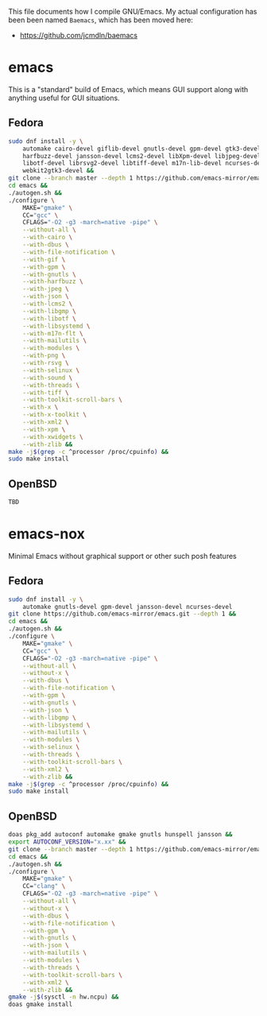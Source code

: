 This file documents how I compile GNU/Emacs. My actual configuration
has been been named `Baemacs`, which has been moved here:
* https://github.com/jcmdln/baemacs


emacs
===================
This is a "standard" build of Emacs, which means GUI support along with
anything useful for GUI situations.

Fedora
--------------------
```sh
sudo dnf install -y \
	automake cairo-devel giflib-devel gnutls-devel gpm-devel gtk3-devel \
	harfbuzz-devel jansson-devel lcms2-devel libXpm-devel libjpeg-devel \
	libotf-devel librsvg2-devel libtiff-devel m17n-lib-devel ncurses-devel \
	webkit2gtk3-devel &&
git clone --branch master --depth 1 https://github.com/emacs-mirror/emacs.git &&
cd emacs &&
./autogen.sh &&
./configure \
	MAKE="gmake" \
	CC="gcc" \
	CFLAGS="-O2 -g3 -march=native -pipe" \
	--without-all \
	--with-cairo \
	--with-dbus \
	--with-file-notification \
	--with-gif \
	--with-gpm \
	--with-gnutls \
	--with-harfbuzz \
	--with-jpeg \
	--with-json \
	--with-lcms2 \
	--with-libgmp \
	--with-libotf \
	--with-libsystemd \
	--with-m17n-flt \
	--with-mailutils \
	--with-modules \
	--with-png \
	--with-rsvg \
	--with-selinux \
	--with-sound \
	--with-threads \
	--with-tiff \
	--with-toolkit-scroll-bars \
	--with-x \
	--with-x-toolkit \
	--with-xml2 \
	--with-xpm \
	--with-xwidgets \
	--with-zlib &&
make -j$(grep -c ^processor /proc/cpuinfo) &&
sudo make install
```

OpenBSD
--------------------
```sh
TBD
```


emacs-nox
===================
Minimal Emacs without graphical support or other such posh features

Fedora
--------------------
```sh
sudo dnf install -y \
	automake gnutls-devel gpm-devel jansson-devel ncurses-devel
git clone https://github.com/emacs-mirror/emacs.git --depth 1 &&
cd emacs &&
./autogen.sh &&
./configure \
	MAKE="gmake" \
	CC="gcc" \
	CFLAGS="-O2 -g3 -march=native -pipe" \
	--without-all \
	--without-x \
	--with-dbus \
	--with-file-notification \
	--with-gpm \
	--with-gnutls \
	--with-json \
	--with-libgmp \
	--with-libsystemd \
	--with-mailutils \
	--with-modules \
	--with-selinux \
	--with-threads \
	--with-toolkit-scroll-bars \
	--with-xml2 \
	--with-zlib &&
make -j$(grep -c ^processor /proc/cpuinfo) &&
sudo make install
```

OpenBSD
--------------------
```sh
doas pkg_add autoconf automake gmake gnutls hunspell jansson &&
export AUTOCONF_VERSION="x.xx" &&
git clone --branch master --depth 1 https://github.com/emacs-mirror/emacs.git &&
cd emacs &&
./autogen.sh &&
./configure \
	MAKE="gmake" \
	CC="clang" \
	CFLAGS="-O2 -g3 -march=native -pipe" \
	--without-all \
	--without-x \
	--with-dbus \
	--with-file-notification \
	--with-gpm \
	--with-gnutls \
	--with-json \
	--with-mailutils \
	--with-modules \
	--with-threads \
	--with-toolkit-scroll-bars \
	--with-xml2 \
	--with-zlib &&
gmake -j$(sysctl -n hw.ncpu) &&
doas gmake install
```
